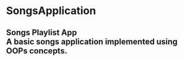 # SongsApplication <br>
<h2> Songs Playlist App <br>
A basic songs application implemented using OOPs concepts.
